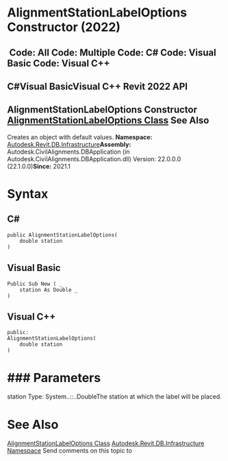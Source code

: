 # AlignmentStationLabelOptions Constructor (2022)

﻿
 Code: All Code: Multiple Code: C# Code: Visual Basic Code: Visual C++   
---  
C#Visual BasicVisual C++
Revit 2022 API  
---  
AlignmentStationLabelOptions Constructor   
[AlignmentStationLabelOptions Class](65682466-07b4-766b-a215-fefcdcfd32ce.md "AlignmentStationLabelOptions Class") See Also  
---  
Creates an object with default values. 
**Namespace:** [Autodesk.Revit.DB.Infrastructure](cedea963-42a0-acf8-0f0e-5477c4212ae9.md "Autodesk.Revit.DB.Infrastructure Namespace")**Assembly:** Autodesk.CivilAlignments.DBApplication (in Autodesk.CivilAlignments.DBApplication.dll) Version: 22.0.0.0 (22.1.0.0)**Since:** 2021.1 
# Syntax
C#  
---  
```text
public AlignmentStationLabelOptions(
	double station
)
```
  
Visual Basic  
---  
```text
Public Sub New ( _
	station As Double _
)
```
  
Visual C++  
---  
```text
public:
AlignmentStationLabelOptions(
	double station
)
```
  
# ### Parameters
station
    Type: System..::..DoubleThe station at which the label will be placed.
# See Also
[AlignmentStationLabelOptions Class](65682466-07b4-766b-a215-fefcdcfd32ce.md "AlignmentStationLabelOptions Class")
[Autodesk.Revit.DB.Infrastructure Namespace](cedea963-42a0-acf8-0f0e-5477c4212ae9.md "Autodesk.Revit.DB.Infrastructure Namespace")
Send comments on this topic to 